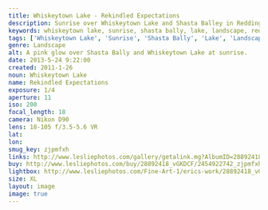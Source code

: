 ```yaml
---
title: Whiskeytown Lake - Rekindled Expectations
description: Sunrise over Whiskeytown Lake and Shasta Balley in Redding, California
keywords: whiskeytown lake, sunrise, shasta bally, lake, landscape, redding, california
tags: ['Whiskeytown Lake', 'Sunrise', 'Shasta Bally', 'Lake', 'Landscape', 'Redding', 'California']
genre: Landscape
alt: A pink glow over Shasta Bally and Whiskeytown Lake at sunrise.
date: 2013-5-24 9:22:00
created: 2011-1-26
noun: Whiskeytown Lake
name: Rekindled Expectations
exposure: 1/4
aperture: 11
iso: 200
focal_length: 18
camera: Nikon D90
lens: 18-105 f/3.5-5.6 VR
lat: 
lon: 
smug_key: zjpmfxh
links: http://www.lesliephotos.com/gallery/getalink.mg?AlbumID=28892418&AlbumKey=vGKDCF&ImageID=2454922742&ImageKey=zjpmfxh&how=forum&Page=1
buy: http://www.lesliephotos.com/buy/28892418_vGKDCF/2454922742_zjpmfxh/
lightbox: http://www.lesliephotos.com/Fine-Art-1/erics-work/28892418_vGKDCF
size: XL
layout: image
image: true
---
```

